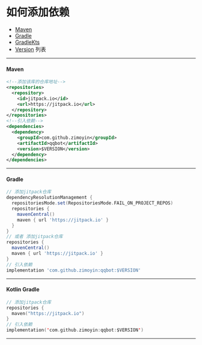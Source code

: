 # 如何添加依赖
- [Maven](#maven)
- [Gradle](#gradle)
- [GradleKts](#gradleKt)
- [Version](https://jitpack.io/com/github/zimoyin/qqbot/) 列表
---

#### <a name="maven"></a>Maven

```xml
<!--添加该库的仓库地址-->
<repositories>
  <repository>
    <id>jitpack.io</id>
    <url>https://jitpack.io</url>
  </repository>
</repositories>
<!--引入依赖-->
<dependencies>
  <dependency>
    <groupId>com.github.zimoyin</groupId>
    <artifactId>qqbot</artifactId>
    <version>$VERSION</version>
  </dependency>
</dependencies>
```

---

#### <a name="tab2"></a>Gradle
```groovy
// 添加jitpack仓库
dependencyResolutionManagement {
  repositoriesMode.set(RepositoriesMode.FAIL_ON_PROJECT_REPOS)
  repositories {
    mavenCentral()
    maven { url 'https://jitpack.io' }
  }
}
// 或者 添加jitpack仓库
repositories {
  mavenCentral()
  maven { url 'https://jitpack.io' }
}
// 引入依赖
implementation 'com.github.zimoyin:qqbot:$VERSION'
```

---

#### <a name="tab2"></a>Kotlin Gradle
```kotlin
// 添加jitpack仓库
repositories {
  maven("https://jitpack.io")
}
// 引入依赖
implementation('com.github.zimoyin:qqbot:$VERSION')
```
---
